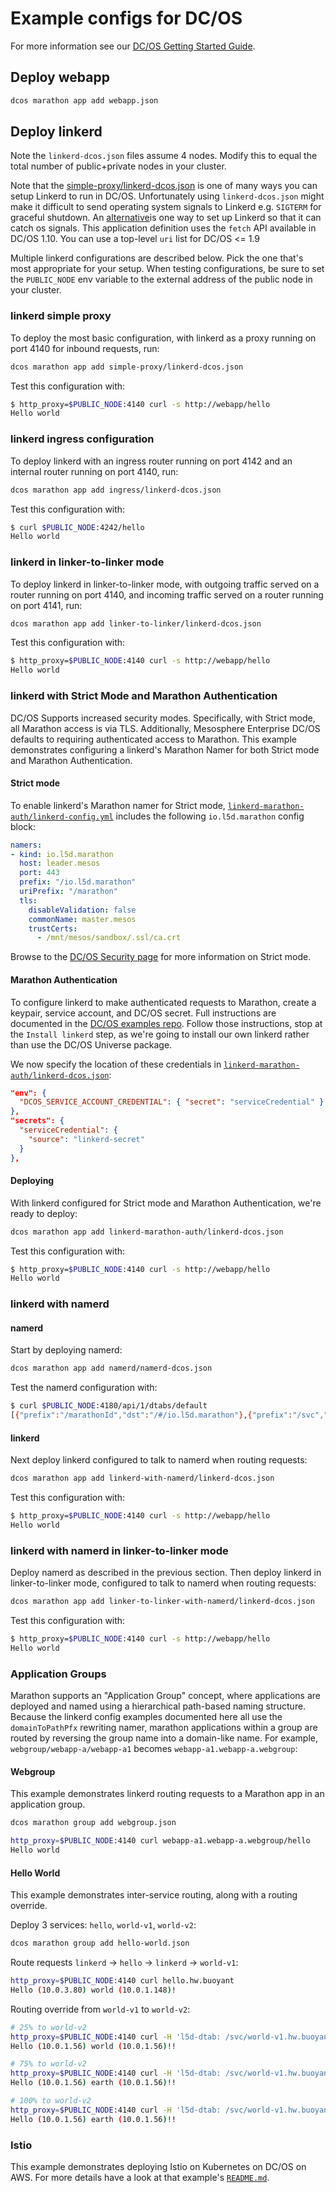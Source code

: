 # Example configs for DC/OS

For more information see our
[DC/OS Getting Started Guide](https://linkerd.io/getting-started/dcos/).

## Deploy webapp

```bash
dcos marathon app add webapp.json
```

## Deploy linkerd

Note the `linkerd-dcos.json` files assume 4 nodes. Modify this to equal the
total number of public+private nodes in your cluster.

Note that the [simple-proxy/linkerd-dcos.json](simple-proxy/linkerd-dcos.json)
is one of many ways you can setup Linkerd to run in DC/OS. Unfortunately using
`linkerd-dcos.json` might make it difficult to send operating system signals to
Linkerd e.g. `SIGTERM` for graceful shutdown. An
[alternative](simple-proxy/linkerd-dcos-with-fetch.json)is one way to set up Linkerd so
that it can catch os signals. This application definition uses the `fetch`
API available in DC/OS 1.10. You can use a top-level `uri` list for DC/OS <= 1.9

Multiple linkerd configurations are described below. Pick the one that's most
appropriate for your setup. When testing configurations, be sure to set the
`PUBLIC_NODE` env variable to the external address of the public node in your
cluster.

### linkerd simple proxy

To deploy the most basic configuration, with linkerd as a proxy running on port
4140 for inbound requests, run:

```bash
dcos marathon app add simple-proxy/linkerd-dcos.json
```

Test this configuration with:

```bash
$ http_proxy=$PUBLIC_NODE:4140 curl -s http://webapp/hello
Hello world
```

### linkerd ingress configuration

To deploy linkerd with an ingress router running on port 4142 and an internal
router running on port 4140, run:

```bash
dcos marathon app add ingress/linkerd-dcos.json
```

Test this configuration with:

```bash
$ curl $PUBLIC_NODE:4242/hello
Hello world
```

### linkerd in linker-to-linker mode

To deploy linkerd in linker-to-linker mode, with outgoing traffic served on a
router running on port 4140, and incoming traffic served on a router running on
port 4141, run:

```bash
dcos marathon app add linker-to-linker/linkerd-dcos.json
```

Test this configuration with:

```bash
$ http_proxy=$PUBLIC_NODE:4140 curl -s http://webapp/hello
Hello world
```

### linkerd with Strict Mode and Marathon Authentication

DC/OS Supports increased security modes. Specifically, with Strict mode, all
Marathon access is via TLS. Additionally, Mesosphere Enterprise DC/OS defaults
to requiring authenticated access to Marathon. This example demonstrates
configuring a linkerd's Marathon Namer for both Strict mode and Marathon
Authentication.

#### Strict mode

To enable linkerd's Marathon namer for Strict mode,
[`linkerd-marathon-auth/linkerd-config.yml`](linkerd-marathon-auth/linkerd-config.yml)
includes the following `io.l5d.marathon` config block:

```yaml
namers:
- kind: io.l5d.marathon
  host: leader.mesos
  port: 443
  prefix: "/io.l5d.marathon"
  uriPrefix: "/marathon"
  tls:
    disableValidation: false
    commonName: master.mesos
    trustCerts:
      - /mnt/mesos/sandbox/.ssl/ca.crt
```

Browse to the [DC/OS Security page](https://docs.mesosphere.com/1.9/security/)
for more information on Strict mode.

#### Marathon Authentication

To configure linkerd to make authenticated requests to Marathon, create a
keypair, service account, and DC/OS secret. Full instructions are documented in
the [DC/OS examples repo](https://github.com/dcos/examples/tree/master/linkerd/1.9#mesosphere-enterprise-dcos).
Follow those instructions, stop at the `Install linkerd` step, as we're going to
install our own linkerd rather than use the DC/OS Universe package.

We now specify the location of these credentials in
[`linkerd-marathon-auth/linkerd-dcos.json`](linkerd-marathon-auth/linkerd-dcos.json):

```json
"env": {
  "DCOS_SERVICE_ACCOUNT_CREDENTIAL": { "secret": "serviceCredential" }
},
"secrets": {
  "serviceCredential": {
    "source": "linkerd-secret"
  }
},
```

#### Deploying

With linkerd configured for Strict mode and Marathon Authentication, we're ready
to deploy:

```bash
dcos marathon app add linkerd-marathon-auth/linkerd-dcos.json
```

Test this configuration with:

```bash
$ http_proxy=$PUBLIC_NODE:4140 curl -s http://webapp/hello
Hello world
```

### linkerd with namerd

#### namerd

Start by deploying namerd:

```bash
dcos marathon app add namerd/namerd-dcos.json
```

Test the namerd configuration with:

```bash
$ curl $PUBLIC_NODE:4180/api/1/dtabs/default
[{"prefix":"/marathonId","dst":"/#/io.l5d.marathon"},{"prefix":"/svc","dst":"/$/io.buoyant.http.domainToPathPfx/marathonId"}]
```

#### linkerd

Next deploy linkerd configured to talk to namerd when routing requests:

```bash
dcos marathon app add linkerd-with-namerd/linkerd-dcos.json
```

Test this configuration with:

```bash
$ http_proxy=$PUBLIC_NODE:4140 curl -s http://webapp/hello
Hello world
```

### linkerd with namerd in linker-to-linker mode

Deploy namerd as described in the previous section. Then deploy linkerd in
linker-to-linker mode, configured to talk to namerd when routing requests:

```bash
dcos marathon app add linker-to-linker-with-namerd/linkerd-dcos.json
```

Test this configuration with:

```bash
$ http_proxy=$PUBLIC_NODE:4140 curl -s http://webapp/hello
Hello world
```

### Application Groups

Marathon supports an "Application Group" concept, where applications are
deployed and named using a hierarchical path-based naming structure. Because the
linkerd config examples documented here all use the `domainToPathPfx` rewriting
namer, marathon applications within a group are routed by reversing the group
name into a domain-like name. For example, `webgroup/webapp-a/webapp-a1` becomes `webapp-a1.webapp-a.webgroup`:

#### Webgroup

This example demonstrates linkerd routing requests to a Marathon app in an application group.

```bash
dcos marathon group add webgroup.json
```

```bash
http_proxy=$PUBLIC_NODE:4140 curl webapp-a1.webapp-a.webgroup/hello
Hello world
```

#### Hello World

This example demonstrates inter-service routing, along with a routing override.

Deploy 3 services: `hello`, `world-v1`, `world-v2`:

```bash
dcos marathon group add hello-world.json
```

Route requests `linkerd` -> `hello` -> `linkerd` -> `world-v1`:

```bash
http_proxy=$PUBLIC_NODE:4140 curl hello.hw.buoyant
Hello (10.0.3.80) world (10.0.1.148)!
```

Routing override from `world-v1` to `world-v2`:

```bash
# 25% to world-v2
http_proxy=$PUBLIC_NODE:4140 curl -H 'l5d-dtab: /svc/world-v1.hw.buoyant => 3 * /marathonId/buoyant/hw/world-v1 & /marathonId/buoyant/hw/world-v2' hello.hw.buoyant
Hello (10.0.1.56) world (10.0.1.56)!!

# 75% to world-v2
http_proxy=$PUBLIC_NODE:4140 curl -H 'l5d-dtab: /svc/world-v1.hw.buoyant => /marathonId/buoyant/hw/world-v1 & 3 * /marathonId/buoyant/hw/world-v2' hello.hw.buoyant
Hello (10.0.1.56) earth (10.0.1.56)!!

# 100% to world-v2
http_proxy=$PUBLIC_NODE:4140 curl -H 'l5d-dtab: /svc/world-v1.hw.buoyant => /svc/world-v2.hw.buoyant' hello.hw.buoyant
Hello (10.0.1.56) earth (10.0.1.56)!!
```

### Istio

This example demonstrates deploying Istio on Kubernetes on DC/OS on AWS. For
more details have a look at that example's [`README.md`](istio/README.md).
